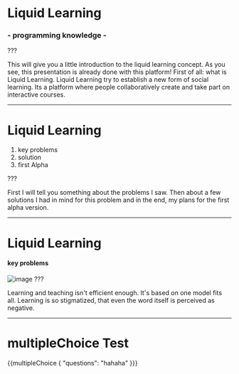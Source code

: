 # Liquid Learning
### - programming knowledge -

???

This will give you a little introduction to the liquid learning concept.
As you see, this presentation is already done with this platform!
First of all: what is Liquid Learning.
Liquid Learning try to establish a new form of social learning.
Its a platform where people collaboratively create and take part on interactive courses.

---
# Liquid Learning

1. key problems
2. solution
3. first Alpha

???

First I will tell you something about the problems I saw.
Then about a few solutions I had in mind for this problem
and in the end, my plans for the first alpha version.

---

# Liquid Learning
#### key problems
![image](http://i.imgur.com/QL1vGjK.jpg)
???

Learning and teaching isn't efficient enough.
It's based on one model fits all.
Learning is so stigmatized, that even the word itself is perceived as negative.

---
# multipleChoice Test

{{multipleChoice {
	"questions": "hahaha"
}}}


